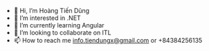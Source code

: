 - 👋 Hi, I’m Hoàng Tiến Dũng
- 👀 I’m interested in .NET 
- 🌱 I’m currently learning Angular
- 💞️ I’m looking to collaborate on ITL
- 📫 How to reach me info.tiendungx@gmail.com or +84384256135

<!---
tiendungx/tiendungx is a ✨ special ✨ repository because its `README.md` (this file) appears on your GitHub profile.
You can click the Preview link to take a look at your changes.
--->
